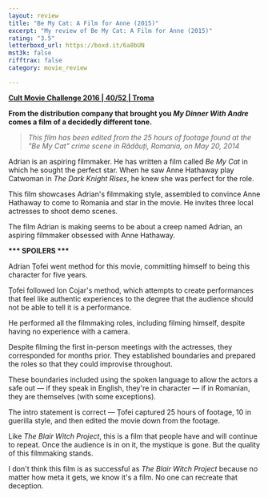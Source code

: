 ```yaml
---
layout: review
title: "Be My Cat: A Film for Anne (2015)"
excerpt: "My review of Be My Cat: A Film for Anne (2015)"
rating: "3.5"
letterboxd_url: https://boxd.it/6a8bUN
mst3k: false
rifftrax: false
category: movie_review

---
```


<b><a href="https://boxd.it/q7ygw/detail" rel="nofollow">Cult Movie Challenge 2016 | 40/52 | Troma</a></b>

<b>From the distribution company that brought you <i>My Dinner With Andre</i> comes a film of a decidedly different tone.</b>

<blockquote><i>This film has been edited from the 25 hours of footage found at the "Be My Cat" crime scene in Rădăuți, Romania, on May 20, 2014</i></blockquote>Adrian is an aspiring filmmaker. He has written a film called <i>Be My Cat</i> in which he sought the perfect star. When he saw Anne Hathaway play Catwoman in <i>The Dark Knight Rises</i>, he knew she was perfect for the role.

This film showcases Adrian's filmmaking style, assembled to convince Anne Hathaway to come to Romania and star in the movie. He invites three local actresses to shoot demo scenes.

The film Adrian is making seems to be about a creep named Adrian, an aspiring filmmaker obsessed with Anne Hathaway.


<b>*** SPOILERS ***</b>

Adrian Țofei went method for this movie, committing himself to being this character for five years.

Țofei followed Ion Cojar's method, which attempts to create performances that feel like authentic experiences to the degree that the audience should not be able to tell it is a performance.

He performed all the filmmaking roles, including filming himself, despite having no experience with a camera.

Despite filming the first in-person meetings with the actresses, they corresponded for months prior. They established boundaries and prepared the roles so that they could improvise throughout.

These boundaries included using the spoken language to allow the actors a safe out — if they speak in English, they're in character — if in Romanian, they are themselves (with some exceptions).

The intro statement is correct — Țofei captured 25 hours of footage, 10 in guerilla style, and then edited the movie down from the footage.

Like <i>The Blair Witch Project</i>, this is a film that people have and will continue to repeat. Once the audience is in on it, the mystique is gone. But the quality of this filmmaking stands.

I don't think this film is as successful as <i>The Blair Witch Project</i> because no matter how meta it gets, we know it's a film. No one can recreate that deception.